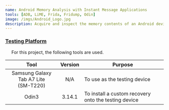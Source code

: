 ```yaml
---
name: Android Memory Analysis with Instant Message Applications
tools: [ADB, LiME, Frida, Fridump, Odin]
image: /imgs/Android_Logo.jpg
description: Acquire and inspect the memory contents of an Android device for the activities with instant message applications.
---
```


<!--- Image from https://www.flickr.com/photos/grahamsblog/5695056315 -->


### <u>Testing Platform</u>
&nbsp;&nbsp;&nbsp;&nbsp;&nbsp;For this project, the following tools are used.

| Tool | Version | <center>Purpose</center> |
| :-: | :-: | :-- |
| Samsung Galaxy Tab A7 Lite <br> (SM-T220) | N/A | To use as the testing device |
| Odin3 | 3.14.1 | To install a custom recovery onto the testing device |
